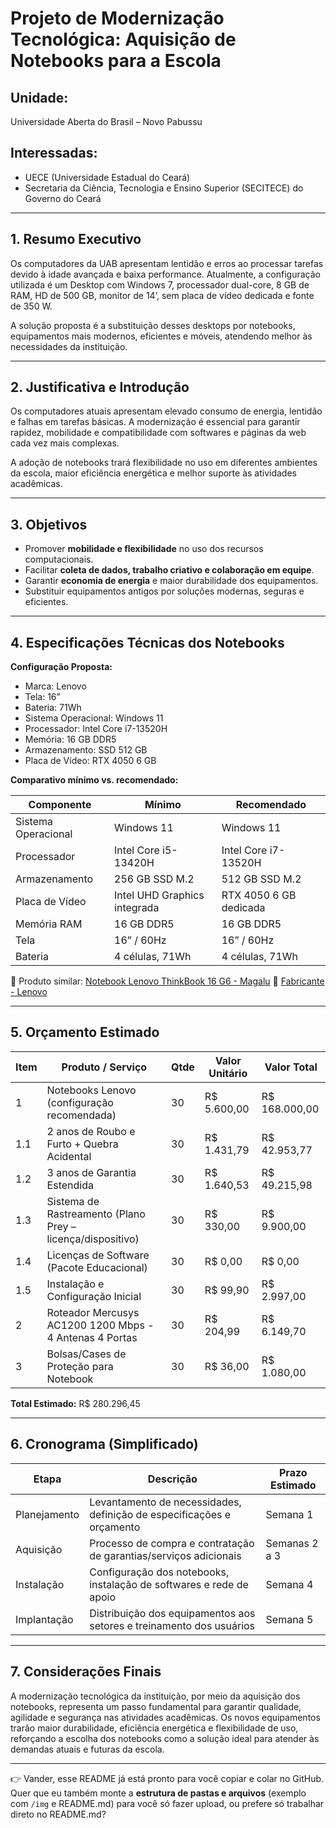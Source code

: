 # Projeto de Modernização Tecnológica: Aquisição de Notebooks para a Escola

## Unidade: 

Universidade Aberta do Brasil – Novo Pabussu

## Interessadas:

* UECE (Universidade Estadual do Ceará)
* Secretaria da Ciência, Tecnologia e Ensino Superior (SECITECE) do Governo do Ceará

---

## 1. Resumo Executivo

Os computadores da UAB apresentam lentidão e erros ao processar tarefas devido à idade avançada e baixa performance. Atualmente, a configuração utilizada é um Desktop com Windows 7, processador dual-core, 8 GB de RAM, HD de 500 GB, monitor de 14’, sem placa de vídeo dedicada e fonte de 350 W.

A solução proposta é a substituição desses desktops por notebooks, equipamentos mais modernos, eficientes e móveis, atendendo melhor às necessidades da instituição.

---

## 2. Justificativa e Introdução

Os computadores atuais apresentam elevado consumo de energia, lentidão e falhas em tarefas básicas. A modernização é essencial para garantir rapidez, mobilidade e compatibilidade com softwares e páginas da web cada vez mais complexas.

A adoção de notebooks trará flexibilidade no uso em diferentes ambientes da escola, maior eficiência energética e melhor suporte às atividades acadêmicas.

---

## 3. Objetivos

* Promover **mobilidade e flexibilidade** no uso dos recursos computacionais.
* Facilitar **coleta de dados, trabalho criativo e colaboração em equipe**.
* Garantir **economia de energia** e maior durabilidade dos equipamentos.
* Substituir equipamentos antigos por soluções modernas, seguras e eficientes.

---

## 4. Especificações Técnicas dos Notebooks

**Configuração Proposta:**

* Marca: Lenovo
* Tela: 16”
* Bateria: 71Wh
* Sistema Operacional: Windows 11
* Processador: Intel Core i7-13520H
* Memória: 16 GB DDR5
* Armazenamento: SSD 512 GB
* Placa de Vídeo: RTX 4050 6 GB

**Comparativo mínimo vs. recomendado:**

| Componente          | Mínimo                       | Recomendado            |
| ------------------- | ---------------------------- | ---------------------- |
| Sistema Operacional | Windows 11                   | Windows 11             |
| Processador         | Intel Core i5-13420H         | Intel Core i7-13520H   |
| Armazenamento       | 256 GB SSD M.2               | 512 GB SSD M.2         |
| Placa de Vídeo      | Intel UHD Graphics integrada | RTX 4050 6 GB dedicada |
| Memória RAM         | 16 GB DDR5                   | 16 GB DDR5             |
| Tela                | 16” / 60Hz                   | 16” / 60Hz             |
| Bateria             | 4 células, 71Wh              | 4 células, 71Wh        |

🔗 Produto similar: [Notebook Lenovo ThinkBook 16 G6 - Magalu](https://www.magazineluiza.com.br/notebook-lenovo-thinkbook-16-g6-intel-core-i5-13420h-16gb-512gb-ssd-windows-11-21nr000cbr-arctic-grey/p/egc5h8j2c9/in/leip/)
🔗 [Fabricante - Lenovo](https://www.lenovo.com/br/pt/p/laptops/thinkbook/xxtbxtmi410/21nq000abr)

---

## 5. Orçamento Estimado

| Item | Produto / Serviço                                          | Qtde | Valor Unitário | Valor Total    |
| ---- | ---------------------------------------------------------- | ---- | -------------- | -------------- |
| 1    | Notebooks Lenovo (configuração recomendada)                | 30   | R\$ 5.600,00   | R\$ 168.000,00 |
| 1.1  | 2 anos de Roubo e Furto + Quebra Acidental                 | 30   | R\$ 1.431,79   | R\$ 42.953,77  |
| 1.2  | 3 anos de Garantia Estendida                               | 30   | R\$ 1.640,53   | R\$ 49.215,98  |
| 1.3  | Sistema de Rastreamento (Plano Prey – licença/dispositivo) | 30   | R\$ 330,00     | R\$ 9.900,00   |
| 1.4  | Licenças de Software (Pacote Educacional)                  | 30   | R\$ 0,00       | R\$ 0,00       |
| 1.5  | Instalação e Configuração Inicial                          | 30   | R\$ 99,90      | R\$ 2.997,00   |
| 2    | Roteador Mercusys AC1200 1200 Mbps - 4 Antenas 4 Portas    | 30   | R\$ 204,99     | R\$ 6.149,70   |
| 3    | Bolsas/Cases de Proteção para Notebook                     | 30   | R\$ 36,00      | R\$ 1.080,00   |

**Total Estimado:** R\$ 280.296,45

---

## 6. Cronograma (Simplificado)

| Etapa        | Descrição                                                             | Prazo Estimado |
| ------------ | --------------------------------------------------------------------- | -------------- |
| Planejamento | Levantamento de necessidades, definição de especificações e orçamento | Semana 1       |
| Aquisição    | Processo de compra e contratação de garantias/serviços adicionais     | Semanas 2 a 3  |
| Instalação   | Configuração dos notebooks, instalação de softwares e rede de apoio   | Semana 4       |
| Implantação  | Distribuição dos equipamentos aos setores e treinamento dos usuários  | Semana 5       |

---

## 7. Considerações Finais

A modernização tecnológica da instituição, por meio da aquisição dos notebooks, representa um passo fundamental para garantir qualidade, agilidade e segurança nas atividades acadêmicas. Os novos equipamentos trarão maior durabilidade, eficiência energética e flexibilidade de uso, reforçando a escolha dos notebooks como a solução ideal para atender às demandas atuais e futuras da escola.

---
👉 Vander, esse README já está pronto para você copiar e colar no GitHub.
Quer que eu também monte a **estrutura de pastas e arquivos** (exemplo com `/img` e README.md) para você só fazer upload, ou prefere só trabalhar direto no README.md?
